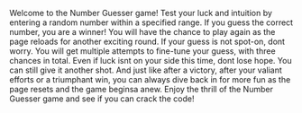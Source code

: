 Welcome to the Number Guesser game!
Test your luck and intuition by entering a random number within a specified range. If you guess the correct number, you are a winner! You will have the chance to play again as the page reloads for another exciting round.
If your guess is not spot-on, dont worry. You will get multiple attempts to fine-tune your guess, with three chances in total. Even if luck isnt on your side this time, dont lose hope. You can still give it another shot. And just like after a victory, after your valiant efforts or a triumphant win, you can always dive back in for more fun as the page resets and the game beginsa anew.
Enjoy the thrill of the Number Guesser game and see if you can crack the code!
